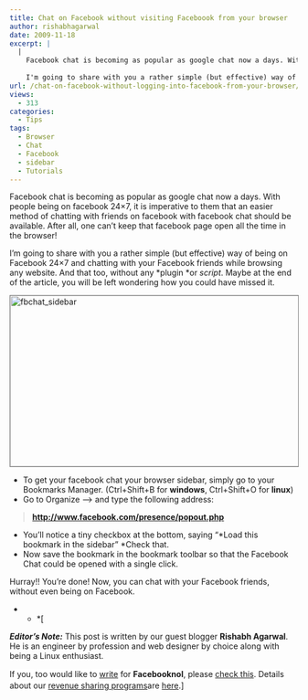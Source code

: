 ```yaml
---
title: Chat on Facebook without visiting Faceboook from your browser
author: rishabhagarwal
date: 2009-11-18
excerpt: |
  |
    Facebook chat is becoming as popular as google chat now a days. With people being on facebook 24x7, it is imperative to them that an easier method of chatting with friends on facebook with facebook chat should be available. After all, one can't keep that facebook page open all the time in the browser!
    
    I'm going to share with you a rather simple (but effective) way of being on Facebook 24x7 and chatting with your Facebook friends while browsing any website. And that too, without any plugin or script.
url: /chat-on-facebook-without-logging-into-facebook-from-your-browser/
views:
  - 313
categories:
  - Tips
tags:
  - Browser
  - Chat
  - Facebook
  - sidebar
  - Tutorials
---
```

Facebook chat is becoming as popular as google chat now a days. With people being on facebook 24&#215;7, it is imperative to them that an easier method of chatting with friends on facebook with facebook chat should be available. After all, one can&#8217;t keep that facebook page open all the time in the browser!

I&#8217;m going to share with you a rather simple (but effective) way of being on Facebook 24&#215;7 and chatting with your Facebook friends while browsing any website. And that too, without any *plugin *or *script*. Maybe at the end of the article, you will be left wondering how you could have missed it.

<img class="alignnone size-full  wp-image-54382" style="border: 1px solid grey" src="http://cdn.devilsworkshop.org/files/2009/11/fbchat_sidebar.jpg" alt="fbchat_sidebar" width="550" height="299" />

  * To get your facebook chat your browser sidebar, simply go to your Bookmarks Manager. (Ctrl+Shift+B for **windows**, Ctrl+Shift+O for **linux**)
  * Go to Organize &#8211;> and type the following address:

> **http://www.facebook.com/presence/popout.php**

  * You&#8217;ll notice a tiny checkbox at the bottom, saying &#8220;*Load this bookmark in the sidebar&#8221; *Check that.
  * Now save the bookmark in the bookmark toolbar so that the Facebook Chat could be opened with a single click.

Hurray!! You&#8217;re done! Now, you can chat with your Facebook friends, without even being on Facebook.

* * *[

***Editor&#8217;s Note:*** This post is written by our guest blogger **Rishabh Agarwal**. He is an engineer by profession and web designer by choice along with being a Linux enthusiast.</p> 

<span style="line-height: 20px;background-color: #ffffff">If you, too would like to <a href="http://devilsworkshop.org/join-dw/">write</a> for <strong>Facebooknol</strong>, please <a href="http://devilsworkshop.org/join-dw/">check this</a>. Details about our <a href="http://devilsworkshop.org/join-dw/">revenue sharing programs</a>are <a href="http://devilsworkshop.org/join-dw/">here</a>.]</span>
